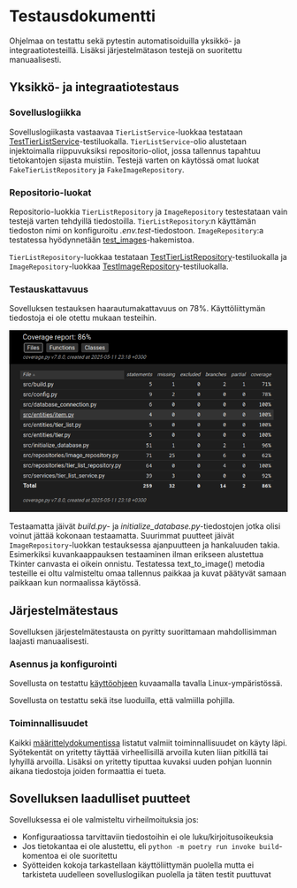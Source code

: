 # Testausdokumentti

Ohjelmaa on testattu sekä pytestin automatisoiduilla yksikkö- ja integraatiotesteillä. Lisäksi järjestelmätason testejä on suoritettu manuaalisesti.

## Yksikkö- ja integraatiotestaus

### Sovelluslogiikka

Sovelluslogiikasta vastaavaa `TierListService`-luokkaa testataan [TestTierListService](../src/tests/services/tier_list_service_test.py)-testiluokalla. `TierListService`-olio alustetaan injektoimalla riippuvuksiksi repositorio-oliot, jossa tallennus tapahtuu tietokantojen sijasta muistiin. Testejä varten on käytössä omat luokat `FakeTierListRepository` ja `FakeImageRepository`.

### Repositorio-luokat

Repositorio-luokkia `TierListRepository` ja `ImageRepository` testestataan vain testejä varten tehdyillä tiedostoilla. `TierListRepository`:n käyttämän tiedoston nimi on konfiguroitu _.env.test_-tiedostoon. `ImageRepository`:a testatessa hyödynnetään [test_images](../data/test_images/)-hakemistoa.

`TierListRepository`-luokkaa testataan [TestTierListRepository](../src/tests/repositories/tier_list_repository_test.py)-testiluokalla ja `ImageRepository`-luokkaa [TestImageRepository](../src/tests/repositories/image_repository_test.py)-testiluokalla.

### Testauskattavuus

Sovelluksen testauksen haarautumakattavuus on 78%. Käyttöliittymän tiedostoja ei ole otettu mukaan testeihin.

![](./kuvat/testikattavuus.png)

Testaamatta jäivät _build.py_- ja _initialize_database.py_-tiedostojen jotka olisi voinut jättää kokonaan testaamatta. Suurimmat puutteet jäivät `ImageRepository`-luokkan testauksessa ajanpuutteen ja hankaluuden takia. Esimerkiksi kuvankaappauksen testaaminen ilman erikseen alustettua Tkinter canvasta ei oikein onnistu. Testatessa text_to_image() metodia testeille ei oltu valmisteltu omaa tallennus paikkaa ja kuvat päätyvät samaan paikkaan kun normaalissa käytössä.

## Järjestelmätestaus

Sovelluksen järjestelmätestausta on pyritty suorittamaan mahdollisimman laajasti manuaalisesti.

### Asennus ja konfigurointi

Sovellusta on testattu [käyttöohjeen](./kayttoohje.md) kuvaamalla tavalla Linux-ympäristössä.

Sovellusta on testattu sekä itse luoduilla, että valmiilla pohjilla.

### Toiminnallisuudet

Kaikki [määrittelydokumentissa](./vaatimusmaarittely.md) listatut valmiit toiminnallisuudet on käyty läpi. Syötekentät on yritetty täyttää virheellisillä arvoilla kuten liian pitkillä tai lyhyillä arvoilla. Lisäksi on yritetty tiputtaa kuvaksi uuden pohjan luonnin aikana tiedostoja joiden formaattia ei tueta.

## Sovelluksen laadulliset puutteet

Sovelluksessa ei ole valmisteltu virheilmoituksia jos:

- Konfiguraatiossa tarvittaviin tiedostoihin ei ole luku/kirjoitusoikeuksia
- Jos tietokantaa ei ole alustettu, eli `python -m poetry run invoke build`-komentoa ei ole suoritettu
- Syötteiden kokoja tarkastellaan käyttöliittymän puolella mutta ei tarkisteta uudelleen sovelluslogiikan puolella ja täten testit puuttuvat